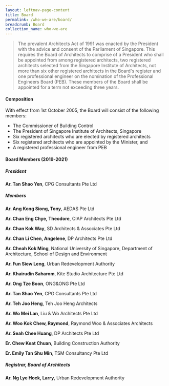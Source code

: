 ```yaml
---
layout: leftnav-page-content
title: Board
permalink: /who-we-are/board/
breadcrumb: Board
collection_name: who-we-are
---
```


> The prevalent Architects Act of 1991 was enacted by the President with the advice and consent of the Parliament of Singapore. This requires the Board of Architects to comprise of a President who shall be appointed from among registered architects, two registered architects selected from the Singapore Institute of Architects, not more than six other registered architects in the Board's register and one professional engineer on the nomination of the Professional Engineers Board (PEB). These members of the Board shall be appointed for a term not exceeding three years.

#### **Composition**

With effect from 1st October 2005, the Board will consist of the following members: 
* The Commissioner of Building Control
* The President of Singapore Institute of Architects, Singapore
* Six registered architects who are elected by registered architects
* Six registered architects who are appointed by the Minister, and
* A registered professional engineer from PEB

#### **Board Members (2019-2021)**

##### **President**

**Ar. Tan Shao Yen**, CPG Consultants Pte Ltd

##### **Members**

**Ar. Ang Kong Siong, Tony**, AEDAS Pte Ltd

**Ar. Chan Eng Chye, Theodore**, CIAP Architects Pte Ltd

**Ar. Chan Kok Way**, SD Architects & Associates Pte Ltd

**Ar. Chan Li Chen, Angelene**, DP Architects Pte Ltd

**Ar. Cheah Kok Ming**, National University of Singapore, Department of Architecture, School of Design and Environment

**Ar. Fun Siew Leng**, Urban Redevelopment Authority

**Ar. Khairudin Saharom**, Kite Studio Architecture Pte Ltd

**Ar. Ong Tze Boon**, ONG&ONG Pte Ltd

**Ar. Tan Shao Yen**, CPG Consultants Pte Ltd

**Ar. Teh Joo Heng**, Teh Joo Heng Architects

**Ar. Wo Mei Lan**, Liu & Wo Architects Pte Ltd

**Ar. Woo Kok Chew, Raymond**, Raymond Woo & Associates Architects

**Ar. Seah Chee Huang**, DP Architects Pte Ltd

**Er. Chew Keat Chuan**, Building Construction Authority

**Er. Emily Tan Shu Min**, TSM Consultancy Pte Ltd

##### **Registrar, Board of Architects**

**Ar. Ng Lye Hock, Larry**, Urban Redevelopment Authority
